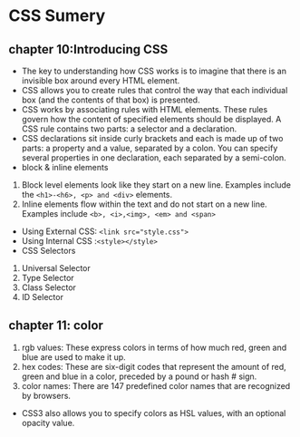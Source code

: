 # CSS Sumery

## chapter 10:Introducing CSS
* The key to understanding how CSS works is to
imagine that there is an invisible box around
every HTML element.
* CSS allows you to create rules that control the
way that each individual box (and the contents
of that box) is presented.
* CSS works by associating rules with HTML elements. These rules govern
how the content of specified elements should be displayed. A CSS rule
contains two parts: a selector and a declaration.
* CSS declarations sit inside curly brackets and each is made up of two
parts: a property and a value, separated by a colon. You can specify
several properties in one declaration, each separated by a semi-colon.
* block & inline elements
1. Block level elements look like they start on a new line. Examples include the `<h1>-<h6>, <p> and <div>` elements.
2. Inline elements flow within the text and do not start on a new line. Examples include `<b>, <i>,<img>, <em> and <span>`
* Using External CSS: `<link src="style.css">` 
* Using Internal CSS :`<style></style>`
* CSS Selectors
 1. Universal Selector
 2. Type Selector
 3. Class Selector
 4. ID Selector
 
 ##  chapter 11: color
 1. rgb values: These express colors in terms of how much red, green and blue are used to make it up.
 2. hex codes: These are six-digit codes that represent the amount of red, green and blue in a color, preceded by a pound or hash # sign.
 3. color names: There are 147 predefined color names that are recognized by browsers.
 * CSS3 also allows you to specify colors as HSL values, with an optional opacity value.

